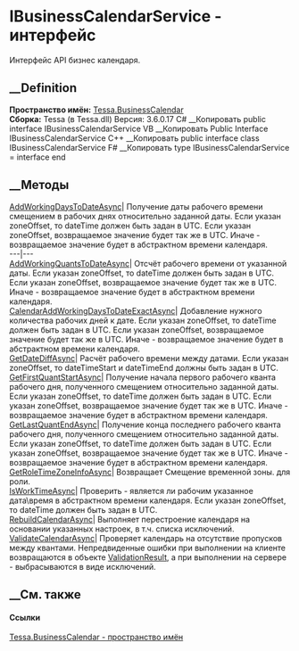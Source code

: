 # IBusinessCalendarService - интерфейс
Интерфейс API бизнес календаря.
## __Definition
 **Пространство имён:** [Tessa.BusinessCalendar](N_Tessa_BusinessCalendar.htm)  
 **Сборка:** Tessa (в Tessa.dll) Версия: 3.6.0.17
C# __Копировать
     public interface IBusinessCalendarService
VB __Копировать
     Public Interface IBusinessCalendarService
C++ __Копировать
     public interface class IBusinessCalendarService
F# __Копировать
     type IBusinessCalendarService = interface end
##  __Методы
[AddWorkingDaysToDateAsync](M_Tessa_BusinessCalendar_IBusinessCalendarService_AddWorkingDaysToDateAsync.htm)|
Получение даты рабочего времени смещением в рабочих днях относительно заданной
даты. Если указан zoneOffset, то dateTime должен быть задан в UTC. Если указан
zoneOffset, возвращаемое значение будет так же в UTC. Иначе - возвращаемое
значение будет в абстрактном времени календаря.  
---|---  
[AddWorkingQuantsToDateAsync](M_Tessa_BusinessCalendar_IBusinessCalendarService_AddWorkingQuantsToDateAsync.htm)|
Отсчёт рабочего времени от указанной даты. Если указан zoneOffset, то dateTime
должен быть задан в UTC. Если указан zoneOffset, возвращаемое значение будет
так же в UTC. Иначе - возвращаемое значение будет в абстрактном времени
календаря.  
[CalendarAddWorkingDaysToDateExactAsync](M_Tessa_BusinessCalendar_IBusinessCalendarService_CalendarAddWorkingDaysToDateExactAsync.htm)|
Добавление нужного количества рабочих дней к дате. Если указан zoneOffset, то
dateTime должен быть задан в UTC. Если указан zoneOffset, возвращаемое
значение будет так же в UTC. Иначе - возвращаемое значение будет в абстрактном
времени календаря.  
[GetDateDiffAsync](M_Tessa_BusinessCalendar_IBusinessCalendarService_GetDateDiffAsync.htm)|
Расчёт рабочего времени между датами. Если указан zoneOffset, то dateTimeStart
и dateTimeEnd должны быть задан в UTC.  
[GetFirstQuantStartAsync](M_Tessa_BusinessCalendar_IBusinessCalendarService_GetFirstQuantStartAsync.htm)|
Получение начала первого рабочего кванта рабочего дня, полученного смещением
относительно заданной даты. Если указан zoneOffset, то dateTime должен быть
задан в UTC. Если указан zoneOffset, возвращаемое значение будет так же в UTC.
Иначе - возвращаемое значение будет в абстрактном времени календаря.  
[GetLastQuantEndAsync](M_Tessa_BusinessCalendar_IBusinessCalendarService_GetLastQuantEndAsync.htm)|
Получение конца последнего рабочего кванта рабочего дня, полученного смещением
относительно заданной даты. Если указан zoneOffset, то dateTime должен быть
задан в UTC. Если указан zoneOffset, возвращаемое значение будет так же в UTC.
Иначе - возвращаемое значение будет в абстрактном времени календаря.  
[GetRoleTimeZoneInfoAsync](M_Tessa_BusinessCalendar_IBusinessCalendarService_GetRoleTimeZoneInfoAsync.htm)|
Возвращает Смещение временной зоны. для роли.  
[IsWorkTimeAsync](M_Tessa_BusinessCalendar_IBusinessCalendarService_IsWorkTimeAsync.htm)|
Проверить - является ли рабочим указанное дата\время в абстрактном времени
календаря. Если указан zoneOffset, то dateTime должен быть задан в UTC.  
[RebuildCalendarAsync](M_Tessa_BusinessCalendar_IBusinessCalendarService_RebuildCalendarAsync.htm)|
Выполняет перестроение календаря на основании указанных настроек, в т.ч.
списка исключений.  
[ValidateCalendarAsync](M_Tessa_BusinessCalendar_IBusinessCalendarService_ValidateCalendarAsync.htm)|
Проверяет календарь на отсутствие пропусков между квантами. Непредвиденные
ошибки при выполнении на клиенте возвращаются в объекте
[ValidationResult](T_Tessa_Platform_Validation_ValidationResult.htm), а при
выполнении на сервере - выбрасываются в виде исключений.  
## __См. также
#### Ссылки
[Tessa.BusinessCalendar - пространство имён](N_Tessa_BusinessCalendar.htm)
